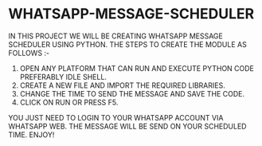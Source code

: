 # WHATSAPP-MESSAGE-SCHEDULER

IN THIS PROJECT WE WILL BE CREATING WHATSAPP MESSAGE SCHEDULER USING PYTHON. THE STEPS TO CREATE THE MODULE AS FOLLOWS :-
1) OPEN ANY PLATFORM THAT CAN RUN AND EXECUTE PYTHON CODE PREFERABLY IDLE SHELL.
2) CREATE A NEW FILE AND IMPORT THE REQUIRED LIBRARIES.
3) CHANGE THE TIME TO SEND THE MESSAGE AND SAVE THE CODE.
4) CLICK ON RUN OR PRESS F5.

YOU JUST NEED TO LOGIN TO YOUR WHATSAPP ACCOUNT VIA WHATSAPP WEB.
THE MESSAGE WILL BE SEND ON YOUR SCHEDULED TIME. ENJOY!
